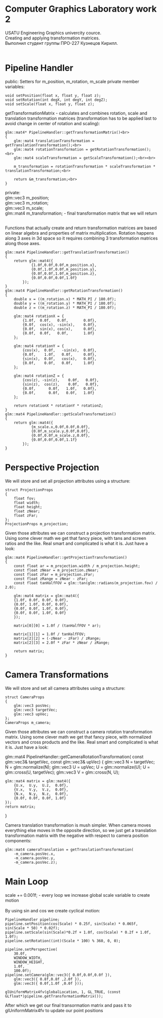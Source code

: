 # Computer Graphics Laboratory work 2
USATU Engineering Graphics univercity cource. <br>
Creating and applying transformation matrices.<br>
Выполнил студент группы ПРО-227 Кузнецов Кирилл.<br><br>

# Pipeline Handler

public:
Setters for m_position, m_rotation, m_scale private member variables:<br>

	void setPosition(float x, float y, float z);
	void setRotation(int degX, int degY, int degZ);
	void setScale(float x, float y, float z);

getTransformationMatrix - calculates and combines rotation, scale and translation transformation matrices (transformation has to be applied last to avoid change in center of rotation and scaling):<br>

	glm::mat4* PipelineHandler::getTransformationMatrix()<br>
	{
		glm::mat4 translationTransformation = getTranslationTransformation();<br>
		glm::mat4 rotationTransformation = getRotationTransformation();<br>
		glm::mat4 scaleTransformation = getScaleTransformation();<br><br>

		m_transformation = rotationTransformation * scaleTransformation * translationTransformation;<br>

		return &m_transformation;<br>
	}

private:<br>
glm::vec3 m_position;<br>
glm::vec3 m_rotation;<br>
glm::vec3 m_scale;<br>
glm::mat4 m_transformation; - final transformation matrix that we will return 
<br><br>

Functions that actually create and return transformation matrices are based on linear algebra and properties of matrix multiplication. Rotation happens along 3 axes in 3d space so it requires combining 3 transformation matrices along those axes.<br>

	glm::mat4 PipelineHandler::getTranslationTransformation()
	{
	    return glm::mat4({
	            {1.0f,0.0f,0.0f,m_position.x},
	            {0.0f,1.0f,0.0f,m_position.y},
	            {0.0f,0.0f,1.0f,m_position.z},
	            {0.0f,0.0f,0.0f,1.0f}
	        });
	}
	glm::mat4 PipelineHandler::getRotationTransformation()
	{
	    double x = ((m_rotation.x) * MATH_PI / 180.0f);
	    double y = ((m_rotation.y) * MATH_PI / 180.0f);
	    double z = ((m_rotation.z) * MATH_PI / 180.0f);

	    glm::mat4 rotationX = {
	        {1.0f,  0.0f,   0.0f,       0.0f},
	        {0.0f,  cos(x), -sin(x),    0.0f},
	        {0.0f,  sin(x), cos(x),     0.0f},
	        {0.0f,  0.0f,   0.0f,       1.0f}
	    };

	    glm::mat4 rotationY = {
	        {cos(x),  0.0f,   -sin(x),  0.0f},
	        {0.0f,    1.0f,   0.0f,     0.0f},
	        {sin(x),  0.0f,   cos(x),   0.0f},
	        {0.0f,    0.0f,   0.0f,     1.0f}
	    };

	    glm::mat4 rotationZ = {
	        {cos(z), -sin(z),    0.0f,   0.0f},
	        {sin(z),  cos(z),    0.0f,   0.0f},
	        {0.0f,      0.0f,   1.0f,   0.0f},
	        {0.0f,      0.0f,   0.0f,   1.0f}
	    };

	    return rotationX * rotationY * rotationZ;
	} 
	glm::mat4 PipelineHandler::getScaleTransformation()
	{
	    return glm::mat4({
	            {m_scale.x,0.0f,0.0f,0.0f},
	            {0.0f,m_scale.y,0.0f,0.0f},
	            {0.0f,0.0f,m_scale.z,0.0f},
	            {0.0f,0.0f,0.0f,1.1f}
	        });
	}

# Perspective Projection 

We will store and set all projection attributes using a structure:

	struct ProjectionProps
	{
		float fov;
		float width;
		float height;
		float zNear;
		float zFar;
	};
	ProjectionProps m_projection;
	
Given those attributes we can construct a projection transformation matrix. Using some clever math we get that fancy piece, with tans and screen ratios and the like. Real smart and complicated is what it is. Just have a look:

	glm::mat4 PipelineHandler::getProjectionTransformation()
	{
	    const float ar = m_projection.width / m_projection.height;
	    const float zNear = m_projection.zNear;
	    const float zFar = m_projection.zFar;
	    const float zRange = zNear - zFar;
	    const float tanHalfFOV = glm::tan(glm::radians(m_projection.fov) / 2.0);

	    glm::mat4 matrix = glm::mat4({
		{1.0f, 0.0f, 0.0f, 0.0f},
		{0.0f, 1.0f, 0.0f, 0.0f},
		{0.0f, 0.0f, 1.0f, 0.0f},
		{0.0f, 0.0f, 1.0f, 0.0f}
	    });

	    matrix[0][0] = 1.0f / (tanHalfFOV * ar);

	    matrix[1][1] = 1.0f / tanHalfFOV;
	    matrix[2][2] = (-zNear - zFar) / zRange;
	    matrix[2][3] = 2.0f * zFar * zNear / zRange;

	    return matrix;
	}

# Camera Transformations
We will store and set all camera attributes using a structure:

    struct CameraProps
    {
        glm::vec3 posVec;
        glm::vec3 targetVec;
        glm::vec3 upVec;
    };
    CameraProps m_camera;

Given those attributes we can construct a camera rotation transformation matrix. Using some clever math we get that fancy piece, with normalized vectors and cross products and the like. Real smart and complicated is what it is. Just have a look:

glm::mat4 PipelineHandler::getCameraRotationTransformation(
    const glm::vec3& targetVec,
    const glm::vec3& upVec)
{
    glm::vec3 N = targetVec;
    N = glm::normalize(N);
    glm::vec3 U = upVec;
    U = glm::normalize(U);
    U = glm::cross(U, targetVec);
    glm::vec3 V = glm::cross(N, U);


    glm::mat4 matrix = glm::mat4({
        {U.x,  U.y,  U.z,  0.0f},
        {V.x,  V.y,  V.z,  0.0f},
        {N.x,  N.y,  N.z,  0.0f},
        {0.0f, 0.0f, 0.0f, 1.0f}
    });
    return matrix;
}

Camera translation transformation is mush simpler. When camera moves everything else moves in the opposite direction, so we just get a translation transformation matrix with the negative with respect to camera position components:

    glm::mat4 cameraTranslation = getTranslationTransformation(
        -m_camera.posVec.x,
        -m_camera.posVec.y,
        -m_camera.posVec.z);
	
# Main Loop 

scale += 0.001f; - every loop we increase global scale variable to create motion<br><br>
By using sin and cos we create cyclical motion:<br>

    PipelineHandler pipeline;
    pipeline.setPosition(cos(Scale) * 0.25f, sin(Scale) * 0.065f, sin(Scale * 50) * 0.02f);
    pipeline.setScale(sin(Scale)*0.2f + 1.0f, cos(Scale) * 0.2f + 1.0f, 1.0f);
    pipeline.setRotation((int)(Scale * 100) % 360, 0, 0);
    
    pipeline.setPerspective(
        30.0f,
        WINDOW_WIDTH,
        WINDOW_HEIGHT,
        1.0f,
        100.0f);
    pipeline.setCamera(glm::vec3({ 0.0f,0.0f,0.0f }),
        glm::vec3({ 0.8f,0.8f ,2.0f }),
        glm::vec3({ 0.0f,1.0f ,0.0f }));
    
    glUniformMatrix4fv(globalLocation, 1, GL_TRUE, (const GLfloat*)pipeline.getTransformationMatrix());
    
After which we get our final transormation matrix and pass it to glUniformMatrix4fv to update our point positions<br>
